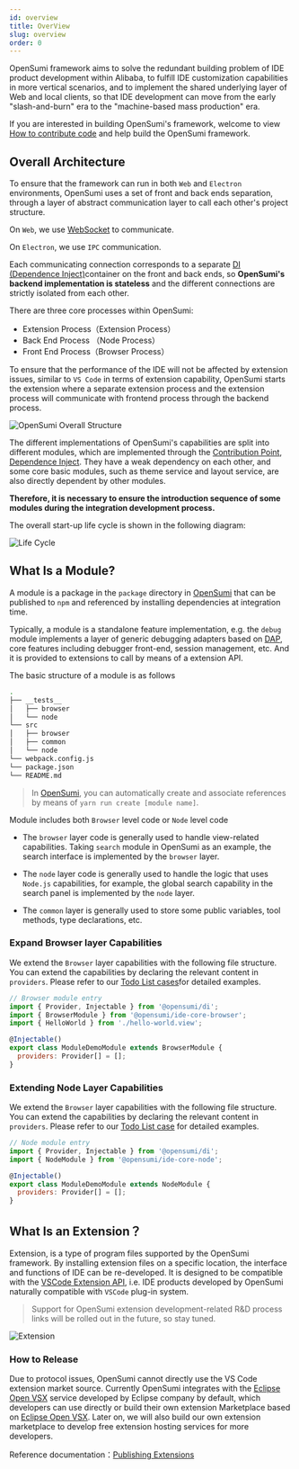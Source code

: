 ```yaml
---
id: overview
title: OverView
slug: overview
order: 0
---
```


OpenSumi framework aims to solve the redundant building problem of IDE product development within Alibaba, to fulfill IDE customization capabilities in more vertical scenarios, and to implement the shared underlying layer of Web and local clients, so that IDE development can move from the early "slash-and-burn" era to the "machine-based mass production" era.

If you are interested in building OpenSumi's framework, welcome to view [How to contribute code](../develop/how-to-contribute) and help build the OpenSumi framework.

## Overall Architecture

To ensure that the framework can run in both `Web` and `Electron` environments, OpenSumi uses a set of front and back ends separation, through a layer of abstract communication layer to call each other's project structure.

On `Web`, we use [WebSocket](https://developer.mozilla.org/zh-CN/docs/Web/API/WebSocket) to communicate.

On `Electron`, we use `IPC` communication.

Each communicating connection corresponds to a separate [DI (Dependence Inject)](../develop/basic-design/dependence-injector)container on the front and back ends, so **OpenSumi's backend implementation is stateless** and the different connections are strictly isolated from each other.

There are three core processes within OpenSumi:

- Extension Process（Extension Process）
- Back End Process （Node Process）
- Front End Process（Browser Process）

To ensure that the performance of the IDE will not be affected by extension issues, similar to `VS Code` in terms of extension capability, OpenSumi starts the extension where a separate extension process and the extension process will communicate with frontend process through the backend process.

![OpenSumi Overall Structure](https://img.alicdn.com/imgextra/i2/O1CN01qNPXUm1wbMFgrPieN_!!6000000006326-2-tps-1332-1180.png)

The different implementations of OpenSumi's capabilities are split into different modules, which are implemented through the [Contribution Point](../develop/basic-design/contribution-point), [Dependence Inject](../develop/basic-design/dependence-injector). They have a weak dependency on each other, and some core basic modules, such as theme service and layout service, are also directly dependent by other modules.

**Therefore, it is necessary to ensure the introduction sequence of some modules during the integration development process.**

The overall start-up life cycle is shown in the following diagram:

![Life Cycle](https://img.alicdn.com/imgextra/i4/O1CN01G6C1nf21GoZEzAlJk_!!6000000006958-2-tps-1564-874.png)

## What Is a Module?

A module is a package in the `package` directory in [OpenSumi](https://github.com/opensumi/core) that can be published to `npm` and referenced by installing dependencies at integration time.

Typically, a module is a standalone feature implementation, e.g. the `debug` module implements a layer of generic debugging adapters based on [DAP](https://microsoft.github.io/debug-adapter-protocol/), core features including debugger front-end, session management, etc. And it is provided to extensions to call by means of a extension API.

The basic structure of a module is as follows

```bash
.
├── __tests__
│   ├── browser
│   └── node
└── src
│   ├── browser
│   ├── common
│   └── node
└── webpack.config.js
└── package.json
└── README.md
```

> In [OpenSumi](https://github.com/opensumi/core), you can automatically create and associate references by means of `yarn run create [module name]`.

Module includes both `Browser` level code or `Node` level code

- The `browser` layer code is generally used to handle view-related capabilities. Taking `search` module in OpenSumi as an example, the search interface is implemented by the `browser` layer.

- The `node` layer code is generally used to handle the logic that uses `Node.js` capabilities, for example, the global search capability in the search panel is implemented by the `node` layer.

- The `common` layer is generally used to store some public variables, tool methods, type declarations, etc.

### Expand Browser layer Capabilities

We extend the `Browser` layer capabilities with the following file structure. You can extend the capabilities by declaring the relevant content in `providers`. Please refer to our [Todo List cases](../develop/sample/overview)for detailed examples.

```javascript
// Browser module entry
import { Provider, Injectable } from '@opensumi/di';
import { BrowserModule } from '@opensumi/ide-core-browser';
import { HelloWorld } from './hello-world.view';

@Injectable()
export class ModuleDemoModule extends BrowserModule {
  providers: Provider[] = [];
}
```

### Extending Node Layer Capabilities

We extend the `Browser` layer capabilities with the following file structure. You can extend the capabilities by declaring the relevant content in `providers`. Please refer to our [Todo List case](../develop/sample/overview) for detailed examples.

```javascript
// Node module entry
import { Provider, Injectable } from '@opensumi/di';
import { NodeModule } from '@opensumi/ide-core-node';

@Injectable()
export class ModuleDemoModule extends NodeModule {
  providers: Provider[] = [];
}
```

## What Is an Extension？

Extension, is a type of program files supported by the OpenSumi framework. By installing extension files on a specific location, the interface and functions of IDE can be re-developed. It is designed to be compatible with the [VSCode Extension API](https://code.visualstudio.com/api), i.e. IDE products developed by OpenSumi naturally compatible with `VSCode` plug-in system.

> Support for OpenSumi extension development-related R&D process links will be rolled out in the future, so stay tuned.

![Extension](https://img.alicdn.com/imgextra/i3/O1CN01gHphRQ26x18NyYeTz_!!6000000007727-2-tps-1156-800.png)

### How to Release

Due to protocol issues, OpenSumi cannot directly use the VS Code extension market source. Currently OpenSumi integrates with the [Eclipse Open VSX](https://www.eclipse.org/community/eclipse_newsletter/2020/march/1.php) service developed by Eclipse company by default, which developers can use directly or build their own extension Marketplace based on [Eclipse Open VSX](https://www.eclipse.org/community/eclipse_newsletter/2020/march/1.php). Later on, we will also build our own extension marketplace to develop free extension hosting services for more developers.

Reference documentation：[Publishing Extensions](https://github.com/eclipse/openvsx/wiki/Publishing-Extensions)
